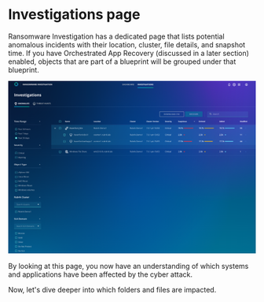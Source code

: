 # Investigations page

Ransomware Investigation has a dedicated page that lists potential anomalous incidents with their location, cluster, file details, and snapshot time. If you have Orchestrated App Recovery (discussed in a later section) enabled, objects that are part of a blueprint will be grouped under that blueprint.

![Investigations Page](./images/InvestigationsPage.png)

By looking at this page, you now have an understanding of which systems and applications have been affected by the cyber attack. 

Now, let's dive deeper into which folders and files are impacted. 
​